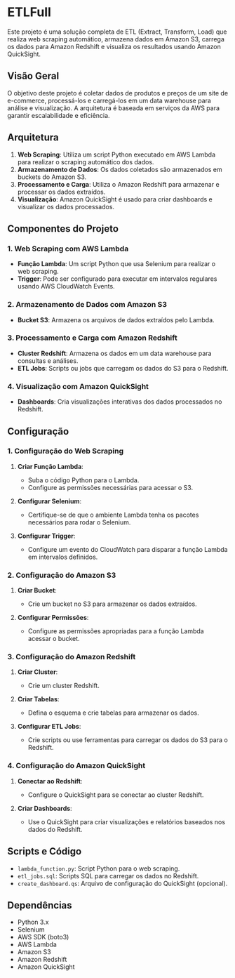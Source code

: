 # ETLFull

Este projeto é uma solução completa de ETL (Extract, Transform, Load) que realiza web scraping automático, armazena dados em Amazon S3, carrega os dados para Amazon Redshift e visualiza os resultados usando Amazon QuickSight.

## Visão Geral

O objetivo deste projeto é coletar dados de produtos e preços de um site de e-commerce, processá-los e carregá-los em um data warehouse para análise e visualização. A arquitetura é baseada em serviços da AWS para garantir escalabilidade e eficiência.

## Arquitetura

1. **Web Scraping**: Utiliza um script Python executado em AWS Lambda para realizar o scraping automático dos dados.
2. **Armazenamento de Dados**: Os dados coletados são armazenados em buckets do Amazon S3.
3. **Processamento e Carga**: Utiliza o Amazon Redshift para armazenar e processar os dados extraídos.
4. **Visualização**: Amazon QuickSight é usado para criar dashboards e visualizar os dados processados.

## Componentes do Projeto

### 1. Web Scraping com AWS Lambda

- **Função Lambda**: Um script Python que usa Selenium para realizar o web scraping.
- **Trigger**: Pode ser configurado para executar em intervalos regulares usando AWS CloudWatch Events.

### 2. Armazenamento de Dados com Amazon S3

- **Bucket S3**: Armazena os arquivos de dados extraídos pelo Lambda.

### 3. Processamento e Carga com Amazon Redshift

- **Cluster Redshift**: Armazena os dados em um data warehouse para consultas e análises.
- **ETL Jobs**: Scripts ou jobs que carregam os dados do S3 para o Redshift.

### 4. Visualização com Amazon QuickSight

- **Dashboards**: Cria visualizações interativas dos dados processados no Redshift.

## Configuração

### 1. Configuração do Web Scraping

1. **Criar Função Lambda**:
   - Suba o código Python para o Lambda.
   - Configure as permissões necessárias para acessar o S3.

2. **Configurar Selenium**:
   - Certifique-se de que o ambiente Lambda tenha os pacotes necessários para rodar o Selenium.

3. **Configurar Trigger**:
   - Configure um evento do CloudWatch para disparar a função Lambda em intervalos definidos.

### 2. Configuração do Amazon S3

1. **Criar Bucket**:
   - Crie um bucket no S3 para armazenar os dados extraídos.

2. **Configurar Permissões**:
   - Configure as permissões apropriadas para a função Lambda acessar o bucket.

### 3. Configuração do Amazon Redshift

1. **Criar Cluster**:
   - Crie um cluster Redshift.

2. **Criar Tabelas**:
   - Defina o esquema e crie tabelas para armazenar os dados.

3. **Configurar ETL Jobs**:
   - Crie scripts ou use ferramentas para carregar os dados do S3 para o Redshift.

### 4. Configuração do Amazon QuickSight

1. **Conectar ao Redshift**:
   - Configure o QuickSight para se conectar ao cluster Redshift.

2. **Criar Dashboards**:
   - Use o QuickSight para criar visualizações e relatórios baseados nos dados do Redshift.

## Scripts e Código

- `lambda_function.py`: Script Python para o web scraping.
- `etl_jobs.sql`: Scripts SQL para carregar os dados no Redshift.
- `create_dashboard.qs`: Arquivo de configuração do QuickSight (opcional).

## Dependências

- Python 3.x
- Selenium
- AWS SDK (boto3)
- AWS Lambda
- Amazon S3
- Amazon Redshift
- Amazon QuickSight
